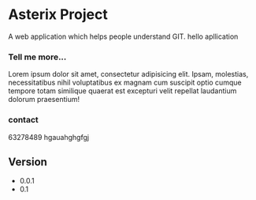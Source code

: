 Asterix Project
=======
A web application which helps people understand GIT.
hello apllication

### Tell me more...
Lorem ipsum dolor sit amet, consectetur adipisicing elit. Ipsam, molestias, necessitatibus nihil voluptatibus ex magnam cum suscipit optio cumque tempore totam similique quaerat est excepturi velit repellat laudantium dolorum praesentium!

### contact 
63278489 hgauahghgfgj 

## Version
* 0.0.1
* 0.1